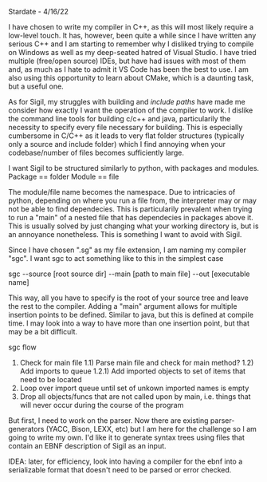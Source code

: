 Stardate - 4/16/22

I have chosen to write my compiler in C++, as this will most likely require a low-level touch.
It has, however, been quite a while since I have written any serious C++ and I am starting to remember why I disliked trying to compile on Windows as well as my deep-seated hatred of Visual Studio. I have tried multiple (free/open source) IDEs, but have had issues with most of them and, as much as I hate to admit it VS Code has been the best to use. I am also using this opportunity to learn about CMake, which is a daunting task, but a useful one.

As for Sigil, my struggles with building and *include paths* have made me consider how exactly I want the operation of the compiler to work. I dislike the command line tools for building c/c++ and java, particularily the necessity to specify every file necessary for building. This is especially cumbersome in C/C++ as it leads to very flat folder structures (typically only a source and include folder) which I find annoying when your codebase/number of files becomes sufficiently large.

I want Sigil to be structured similarly to python, with packages and modules.
Package == folder
Module == file

The module/file name becomes the namespace.
Due to intricacies of python, depending on where you run a file from, the interpreter may or may not be able to find dependecies.
This is particularily prevalent when trying to run a "main" of a nested file that has dependecies in packages above it. This is usually solved by just
changing what your working directory is, but is an annoyance nonetheless.
This is something I want to avoid with Sigil.

Since I have chosen ".sg" as my file extension, I am naming my compiler "sgc".
I want sgc to act something like to this in the simplest case

sgc --source [root source dir] --main [path to main file] --out [executable name]

This way, all you have to specify is the root of your source tree and leave the rest to the compiler.
Adding a "main" argument allows for multiple insertion points to be defined. Similar to java, but this is defined at compile time.
I may look into a way to have more than one insertion point, but that may be a bit difficult.

sgc flow

1) Check for main file
  1.1) Parse main file and check for main method?
  1.2) Add imports to queue
    1.2.1) Add imported objects to set of items that need to be located
2) Loop over import queue until set of unkown imported names is empty
3) Drop all objects/funcs that are not called upon by main, i.e. things that will never occur during the course of the program


But first, I need to work on the parser. Now there are existing parser-generators (YACC, Bison, LEXX, etc) but I am here for the challenge so I am going to write my own. I'd like it to generate syntax trees using files that contain an EBNF description of Sigil as an input. 

IDEA: later, for efficiency, look into having a compiler for the ebnf into a serializable format that doesn't need to be parsed or error checked.
